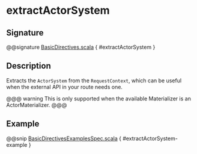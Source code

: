 # extractActorSystem

## Signature

@@signature [BasicDirectives.scala](../../../../../../../../../akka-http/src/main/scala/akka/http/scaladsl/server/directives/BasicDirectives.scala) { #extractActorSystem }

## Description

Extracts the `ActorSystem` from the `RequestContext`, which can be useful when the external API
in your route needs one.

@@@ warning
This is only supported when the available Materializer is an ActorMaterializer.
@@@

## Example

@@snip [BasicDirectivesExamplesSpec.scala]($test$/scala/docs/http/scaladsl/server/directives/BasicDirectivesExamplesSpec.scala) { #extractActorSystem-example }
